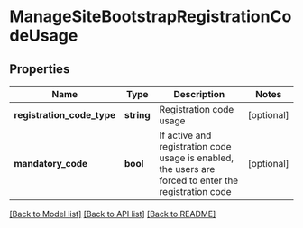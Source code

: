 # ManageSiteBootstrapRegistrationCodeUsage

## Properties
Name | Type | Description | Notes
------------ | ------------- | ------------- | -------------
**registration_code_type** | **string** | Registration code usage | [optional] 
**mandatory_code** | **bool** | If active and registration code usage is enabled, the users are forced to enter the registration code | [optional] 

[[Back to Model list]](../README.md#documentation-for-models) [[Back to API list]](../README.md#documentation-for-api-endpoints) [[Back to README]](../README.md)



